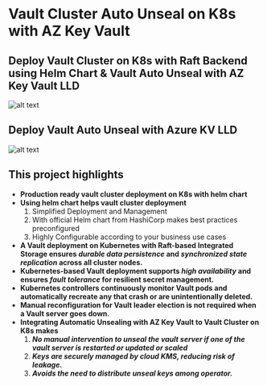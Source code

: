 #  Vault Cluster Auto Unseal on K8s with AZ Key Vault

## Deploy Vault Cluster on K8s with Raft Backend using Helm Chart & Vault Auto Unseal with AZ Key Vault LLD

![alt text](./images/auto-unseal-vault-k8s-lld.png)

## Deploy Vault Auto Unseal with Azure KV LLD

![alt text](./images/akv-lld.png)

## This project highlights

- **Production ready vault cluster deployment on K8s with helm chart**
- **Using helm chart helps vault cluster deployment**
  1. Simplified Deployment and Management
  2. With official Helm chart from HashiCorp makes best practices preconfigured 
  3. Highly Configurable according to your business use cases
- **A Vault deployment on Kubernetes with Raft-based Integrated Storage ensures ***durable data persistence*** and ***synchronized state replication*** across all cluster nodes.**
- **Kubernetes-based Vault deployment supports ***high availability*** and ensures ***fault tolerance*** for resilient secret management.**
-  **Kubernetes controllers continuously monitor Vault pods and automatically recreate any that crash or are unintentionally deleted.**
- **Manual reconfiguration for Vault leader election is not required when a Vault server goes down.**
- **Integrating Automatic Unsealing with AZ Key Vault to Vault Cluster on K8s makes**
  1. ***No manual intervention to unseal the vault server if one of the vault server is restarted or updated or scaled***
  2. ***Keys are securely managed by cloud KMS, reducing risk of leakage.***
  3. ***Avoids the need to distribute unseal keys among operator.***
